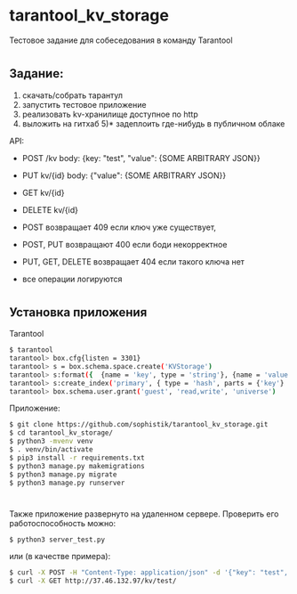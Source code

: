 # tarantool_kv_storage
Тестовое задание для собеседования в команду Tarantool
#

## Задание:

1) скачать/собрать тарантул
2) запустить тестовое приложение
3) реализовать kv-хранилище доступное по http
4) выложить на гитхаб
5)* задеплоить где-нибудь в публичном облаке

API:
 - POST /kv body: {key: "test", "value": {SOME ARBITRARY JSON}} 
 - PUT kv/{id} body: {"value": {SOME ARBITRARY JSON}}
 - GET kv/{id} 
 - DELETE kv/{id}

 - POST  возвращает 409 если ключ уже существует, 
 - POST, PUT возвращают 400 если боди некорректное
 - PUT, GET, DELETE возвращает 404 если такого ключа нет
 - все операции логируются
#

## Установка приложения

Tarantool
```bash
$ tarantool
tarantool> box.cfg{listen = 3301}
tarantool> s = box.schema.space.create('KVStorage')
tarantool> s:format({  {name = 'key', type = 'string'}, {name = 'value', type = 'string'}  })
tarantool> s:create_index('primary', { type = 'hash', parts = {'key'}   })
tarantool> box.schema.user.grant('guest', 'read,write', 'universe')
```

Приложение:

```bash
$ git clone https://github.com/sophistik/tarantool_kv_storage.git
$ cd tarantool_kv_storage/
$ python3 -mvenv venv
$ . venv/bin/activate
$ pip3 install -r requirements.txt
$ python3 manage.py makemigrations
$ python3 manage.py migrate
$ python3 manage.py runserver
```
#

Также приложение развернуто на удаленном сервере. Проверить его работоспособность можно:

```bash
$ python3 server_test.py
```

или (в качестве примера):

```bash
$ curl -X POST -H "Content-Type: application/json" -d '{"key": "test", "value": "value1"}' http://37.46.132.97/kv/
$ curl -X GET http://37.46.132.97/kv/test/
```
